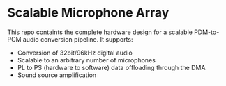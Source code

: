 # Scalable Microphone Array
This repo containts the complete hardware design for a scalable PDM-to-PCM audio conversion pipeline. It supports:
* Conversion of 32bit/96kHz digital audio
* Scalable to an arbitrary number of microphones
* PL to PS (hardware to software) data offloading through the DMA
* Sound source amplification
